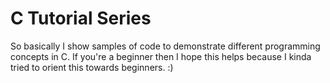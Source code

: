 # C Tutorial Series
So basically I show samples of code to demonstrate different programming concepts in C.
If you're a beginner then I hope this helps because I kinda tried to orient this towards beginners. :)
